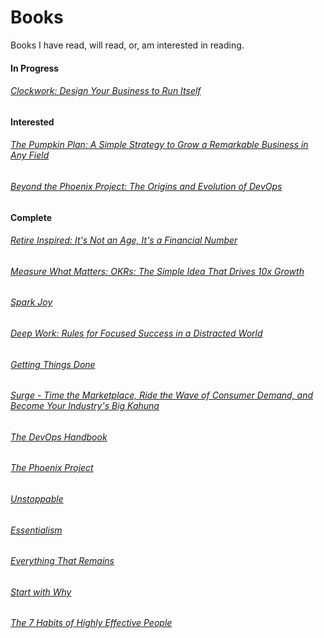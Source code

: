 # Books
Books I have read, will read, or, am interested in reading.

#### In Progress

###### [Clockwork: Design Your Business to Run Itself](https://www.audible.co.uk/pd/Clockwork-Audiobook/B07G1RJ2KW?pf_rd_p=4c1af09b-88bf-4c97-bfd2-e765f91b1968&pf_rd_r=244VZGJ6JPA69T5G0Z2C&ref=a_lib_c4_libItem_B07G1RJ2KW)

#### Interested 


###### [The Pumpkin Plan: A Simple Strategy to Grow a Remarkable Business in Any Field](https://www.audible.co.uk/pd/The-Pumpkin-Plan-Audiobook/B00CA7NXBY?pf_rd_p=e1cdc374-bfae-4b90-8581-d902e7ed449f&pf_rd_r=PXENKZ6FGS43GJJFZKYK&ref=a_wl_c5_desk_pg0_17)

###### [Beyond the Phoenix Project: The Origins and Evolution of DevOps](https://www.audible.co.uk/pd/Beyond-the-Phoenix-Project-Audiobook/B07B7CH7FQ?pf_rd_p=e1cdc374-bfae-4b90-8581-d902e7ed449f&pf_rd_r=PXENKZ6FGS43GJJFZKYK&ref=a_wl_c5_desk_pg0_25)

#### Complete


###### [Retire Inspired: It's Not an Age, It's a Financial Number](https://www.audible.co.uk/pd/Retire-Inspired-Audiobook/B019HKS8DE?pf_rd_p=e1cdc374-bfae-4b90-8581-d902e7ed449f&pf_rd_r=PXENKZ6FGS43GJJFZKYK&ref=a_wl_c5_desk_pg0_30)

###### [Measure What Matters: OKRs: The Simple Idea That Drives 10x Growth](https://www.audible.co.uk/pd/Measure-What-Matters-Audiobook/0241391407?ref=a_lib_c4_libItem_0241391407&pf_rd_p=4c1af09b-88bf-4c97-bfd2-e765f91b1968&pf_rd_r=SK42Y76BSESSD2D6AYSR)

###### [Spark Joy](https://www.audible.co.uk/pd/Spark-Joy-Audiobook/B072J8S3XH?ref=a_lib_c4_libItem_B072J8S3XH&pf_rd_p=4c1af09b-88bf-4c97-bfd2-e765f91b1968&pf_rd_r=VD1565GNZ8MWNTNQ65HE)

###### [Deep Work: Rules for Focused Success in a Distracted World](https://www.audible.co.uk/pd/Deep-Work-Audiobook/B01D0E32T8?ref=a_lib_c4_libItem_0_B01D0E32T8&pf_rd_p=4c1af09b-88bf-4c97-bfd2-e765f91b1968&pf_rd_r=9VHVNMVPYT48H259Y1N5)

###### [Getting Things Done](https://www.audible.co.uk/pd/Getting-Things-Done-Audiobook/B01B6WT3JY?ref=a_lib_c4_libItem_0_B01B6WT3JY&pf_rd_p=4c1af09b-88bf-4c97-bfd2-e765f91b1968&pf_rd_r=7K485P79NZB22CJX3P90&)

###### [Surge - Time the Marketplace, Ride the Wave of Consumer Demand, and Become Your Industry's Big Kahuna](https://www.audible.co.uk/pd/Surge-Audiobook/B01EQQ49LY?ref=a_lib_c4_libItem_1_B01EQQ49LY&pf_rd_p=4c1af09b-88bf-4c97-bfd2-e765f91b1968&pf_rd_r=SWHX61APFSZCWVTN0FYA&)

###### [The DevOps Handbook](https://www.audible.co.uk/pd/The-DevOps-Handbook-Audiobook/B0767L1K75?ref=a_lib_c4_libItem_2_B0767L1K75&pf_rd_p=4c1af09b-88bf-4c97-bfd2-e765f91b1968&pf_rd_r=SWHX61APFSZCWVTN0FYA&)

###### [The Phoenix Project](https://www.audible.co.uk/pd/The-Phoenix-Project-Audiobook/B00VB034GK?ref=a_lib_c4_libItem_3_B00VB034GK&pf_rd_p=4c1af09b-88bf-4c97-bfd2-e765f91b1968&pf_rd_r=SWHX61APFSZCWVTN0FYA&)

###### [Unstoppable](https://www.audible.co.uk/pd/Unstoppable-Audiobook/B00YYCAKFA?ref=a_lib_c4_libItem_4_B00YYCAKFA&pf_rd_p=4c1af09b-88bf-4c97-bfd2-e765f91b1968&pf_rd_r=SWHX61APFSZCWVTN0FYA&)

###### [Essentialism](https://www.audible.co.uk/pd/Essentialism-Audiobook/B017TDZGTA?ref=a_lib_c4_libItem_5_B017TDZGTA&pf_rd_p=4c1af09b-88bf-4c97-bfd2-e765f91b1968&pf_rd_r=SWHX61APFSZCWVTN0FYA&)

###### [Everything That Remains](https://www.audible.co.uk/pd/Everything-That-Remains-Audiobook/B01N5SP1P1?ref=a_lib_c4_libItem_6_B01N5SP1P1&pf_rd_p=4c1af09b-88bf-4c97-bfd2-e765f91b1968&pf_rd_r=SWHX61APFSZCWVTN0FYA&)

###### [Start with Why](https://www.audible.co.uk/pd/Start-with-Why-Audiobook/B011776P0S?ref=a_lib_c4_libItem_7_B011776P0S&pf_rd_p=4c1af09b-88bf-4c97-bfd2-e765f91b1968&pf_rd_r=SWHX61APFSZCWVTN0FYA&)

###### [The 7 Habits of Highly Effective People](https://www.audible.co.uk/pd/The-7-Habits-of-Highly-Effective-People-Audiobook/B004FTLW1I?ref=a_lib_c4_libItem_8_B004FTLW1I&pf_rd_p=4c1af09b-88bf-4c97-bfd2-e765f91b1968&pf_rd_r=SWHX61APFSZCWVTN0FYA&)


